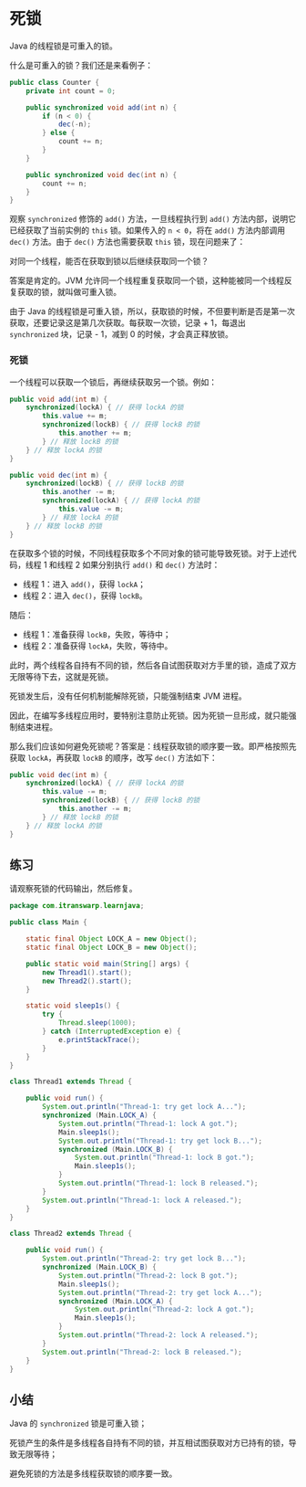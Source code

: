 # **死锁**


Java 的线程锁是可重入的锁。

什么是可重入的锁？我们还是来看例子：

```java
public class Counter {
    private int count = 0;

    public synchronized void add(int n) {
        if (n < 0) {
            dec(-n);
        } else {
            count += n;
        }
    }

    public synchronized void dec(int n) {
        count += n;
    }
}
```

观察 `synchronized` 修饰的 `add()` 方法，一旦线程执行到 `add()` 方法内部，说明它已经获取了当前实例的 `this` 锁。如果传入的 `n < 0`，将在 `add()` 方法内部调用 `dec()` 方法。由于 `dec()` 方法也需要获取 `this` 锁，现在问题来了：

对同一个线程，能否在获取到锁以后继续获取同一个锁？

答案是肯定的。JVM 允许同一个线程重复获取同一个锁，这种能被同一个线程反复获取的锁，就叫做可重入锁。

由于 Java 的线程锁是可重入锁，所以，获取锁的时候，不但要判断是否是第一次获取，还要记录这是第几次获取。每获取一次锁，记录 + 1，每退出 `synchronized` 块，记录 - 1，减到 0 的时候，才会真正释放锁。

### 死锁

一个线程可以获取一个锁后，再继续获取另一个锁。例如：

```java
public void add(int m) {
    synchronized(lockA) { // 获得 lockA 的锁
        this.value += m;
        synchronized(lockB) { // 获得 lockB 的锁
            this.another += m;
        } // 释放 lockB 的锁
    } // 释放 lockA 的锁
}

public void dec(int m) {
    synchronized(lockB) { // 获得 lockB 的锁
        this.another -= m;
        synchronized(lockA) { // 获得 lockA 的锁
            this.value -= m;
        } // 释放 lockA 的锁
    } // 释放 lockB 的锁
}
```

在获取多个锁的时候，不同线程获取多个不同对象的锁可能导致死锁。对于上述代码，线程 1 和线程 2 如果分别执行 `add()` 和 `dec()` 方法时：

- 线程 1：进入 `add()`，获得 `lockA`；
- 线程 2：进入 `dec()`，获得 `lockB`。

随后：

- 线程 1：准备获得 `lockB`，失败，等待中；
- 线程 2：准备获得 `lockA`，失败，等待中。

此时，两个线程各自持有不同的锁，然后各自试图获取对方手里的锁，造成了双方无限等待下去，这就是死锁。

死锁发生后，没有任何机制能解除死锁，只能强制结束 JVM 进程。

因此，在编写多线程应用时，要特别注意防止死锁。因为死锁一旦形成，就只能强制结束进程。

那么我们应该如何避免死锁呢？答案是：线程获取锁的顺序要一致。即严格按照先获取 `lockA`，再获取 `lockB` 的顺序，改写 `dec()` 方法如下：

```java
public void dec(int m) {
    synchronized(lockA) { // 获得 lockA 的锁
        this.value -= m;
        synchronized(lockB) { // 获得 lockB 的锁
            this.another -= m;
        } // 释放 lockB 的锁
    } // 释放 lockA 的锁
}
```

## 练习

请观察死锁的代码输出，然后修复。

```java
package com.itranswarp.learnjava;

public class Main {

	static final Object LOCK_A = new Object();
	static final Object LOCK_B = new Object();

	public static void main(String[] args) {
		new Thread1().start();
		new Thread2().start();
	}

	static void sleep1s() {
		try {
			Thread.sleep(1000);
		} catch (InterruptedException e) {
			e.printStackTrace();
		}
	}
}

class Thread1 extends Thread {

	public void run() {
		System.out.println("Thread-1: try get lock A...");
		synchronized (Main.LOCK_A) {
			System.out.println("Thread-1: lock A got.");
			Main.sleep1s();
			System.out.println("Thread-1: try get lock B...");
			synchronized (Main.LOCK_B) {
				System.out.println("Thread-1: lock B got.");
				Main.sleep1s();
			}
			System.out.println("Thread-1: lock B released.");
		}
		System.out.println("Thread-1: lock A released.");
	}
}

class Thread2 extends Thread {

	public void run() {
		System.out.println("Thread-2: try get lock B...");
		synchronized (Main.LOCK_B) {
			System.out.println("Thread-2: lock B got.");
			Main.sleep1s();
			System.out.println("Thread-2: try get lock A...");
			synchronized (Main.LOCK_A) {
				System.out.println("Thread-2: lock A got.");
				Main.sleep1s();
			}
			System.out.println("Thread-2: lock A released.");
		}
		System.out.println("Thread-2: lock B released.");
	}
}
```


## 小结

Java 的 `synchronized` 锁是可重入锁；

死锁产生的条件是多线程各自持有不同的锁，并互相试图获取对方已持有的锁，导致无限等待；

避免死锁的方法是多线程获取锁的顺序要一致。